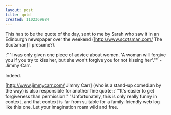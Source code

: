 ```yaml
---
layout: post
title: qotd
created: 1102369984
---
```

This has to be the quote of the day, sent to me by Sarah who saw it in an Edinburgh newspaper over the weekend ([http://www.scotsman.com/ The Scotsman] I presume?).

:''"I was only given one piece of advice about women. 'A woman will forgive you if you try to kiss her, but she won't forgive you for not kissing her'."'' - Jimmy Carr.

Indeed.
<!--break-->
[http://www.jimmycarr.com/ Jimmy Carr] (who is a stand-up comedian by the way) is also responsible for another fine quote:
:''"It's easier to get forgiveness than permission."''
Unfortunately, this is only really funny in context, and that context is far from suitable for a family-friendly web log like this one.  Let your imagination roam wild and free.
